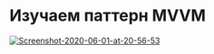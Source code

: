 # Изучаем паттерн MVVM

<a href="https://ibb.co/LpPJDZn"><img src="https://i.ibb.co/WK3PN2g/Screenshot-2020-06-01-at-20-56-53.png" alt="Screenshot-2020-06-01-at-20-56-53" border="0"></a>
